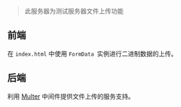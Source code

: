 > 此服务器为测试服务器文件上传功能

## 前端

在 `index.html`  中使用 `FormData `实例进行二进制数据的上传。



## 后端

利用  [Multer](https://github.com/expressjs/multer#multer---)  中间件提供文件上传的服务支持。